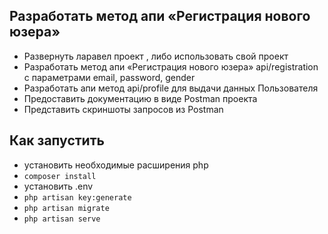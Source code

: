 ## Разработать метод апи «Регистрация нового юзера» 

- Развернуть ларавел проект , либо использовать свой проект
- Разработать метод апи «Регистрация нового юзера» api/registration с параметрами email, password, gender
- Разработать апи метод api/profile для выдачи данных Пользователя
- Предоставить документацию в виде Postman проекта 
- Представить скриншоты запросов из Postman

## Как запустить
- установить необходимые расширения php
- `composer install`
- установить .env
- `php artisan key:generate`
- `php artisan migrate`
- `php artisan serve`
